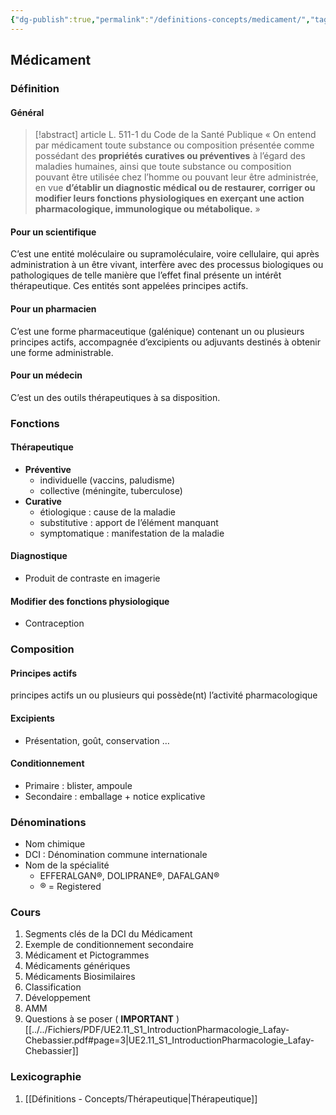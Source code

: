 ```yaml
---
{"dg-publish":true,"permalink":"/definitions-concepts/medicament/","tags":["#définition","#multi"],"noteIcon":"2"}
---
```


## Médicament
### Définition

#### Général

> [!abstract] article L. 511-1 du Code de la Santé Publique
> « On entend par médicament toute substance ou composition présentée comme possédant des **propriétés curatives ou préventives** à l’égard des maladies humaines, ainsi que toute substance ou composition pouvant être utilisée chez l’homme ou pouvant leur être administrée, en vue **d’établir un diagnostic médical ou de restaurer, corriger ou modifier leurs fonctions physiologiques en exerçant une action pharmacologique, immunologique ou métabolique.** » 

#### Pour un scientifique 
C’est une entité moléculaire ou supramoléculaire, voire cellulaire, qui après administration à un être vivant, interfère avec des processus biologiques ou pathologiques de telle manière que l’effet final présente un intérêt thérapeutique. Ces entités sont appelées principes actifs.
#### Pour un pharmacien 
C’est une forme pharmaceutique (galénique) contenant un ou plusieurs principes actifs, accompagnée d’excipients ou adjuvants destinés à obtenir une forme administrable. 
#### Pour un médecin
C’est un des outils thérapeutiques à sa disposition.
### Fonctions
#### Thérapeutique
- **Préventive**
	- individuelle (vaccins, paludisme) 
	- collective (méningite, tuberculose)
- **Curative**
	- étiologique : cause de la maladie 
	- substitutive : apport de l’élément manquant 
	- symptomatique : manifestation de la maladie
#### Diagnostique
- Produit de contraste en imagerie

#### Modifier des fonctions physiologique
- Contraception 
### Composition
#### Principes actifs
principes actifs un ou plusieurs qui possède(nt) l’activité pharmacologique
#### Excipients
- Présentation, goût, conservation …
#### Conditionnement 
- Primaire : blister, ampoule
- Secondaire : emballage + notice explicative
### Dénominations
- Nom chimique
- DCI : Dénomination commune internationale
- Nom de la spécialité
	-  EFFERALGAN®, DOLIPRANE®, DAFALGAN®
	- ® = Registered
### Cours
1. Segments clés de la DCI du Médicament 
2. Exemple de conditionnement secondaire
3. Médicament et Pictogrammes
4. Médicaments génériques
5. Médicaments Biosimilaires
6. Classification 
7. Développement 
8. AMM
9. Questions à se poser ( **IMPORTANT** )
[[../../Fichiers/PDF/UE2.11_S1_IntroductionPharmacologie_Lafay-Chebassier.pdf#page=3|UE2.11_S1_IntroductionPharmacologie_Lafay-Chebassier]]

### Lexicographie
1. [[Définitions - Concepts/Thérapeutique\|Thérapeutique]]